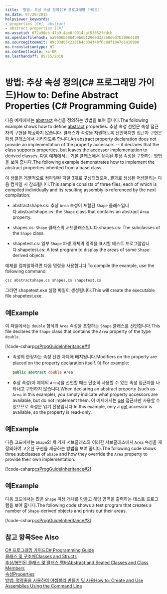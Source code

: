 ```yaml
---
title: '방법: 추상 속성 정의(C# 프로그래밍 가이드)'
ms.date: 07/20/2015
helpviewer_keywords:
- properties [C#], abstract
- abstract properties [C#]
ms.assetid: 672a90eb-47b9-4ae0-9914-af53852fddcb
ms.openlocfilehash: aa9006b6864b9b6b129eed323b0d6d7b29064189
ms.sourcegitcommit: 89c93d05c2281b4c834f48f6c8df1047e1410980
ms.translationtype: HT
ms.contentlocale: ko-KR
ms.lasthandoff: 05/15/2018
---
```

# <a name="how-to-define-abstract-properties-c-programming-guide"></a><span data-ttu-id="1fc9b-102">방법: 추상 속성 정의(C# 프로그래밍 가이드)</span><span class="sxs-lookup"><span data-stu-id="1fc9b-102">How to: Define Abstract Properties (C# Programming Guide)</span></span>
<span data-ttu-id="1fc9b-103">다음 예제에서는 [abstract](../../../csharp/language-reference/keywords/abstract.md) 속성을 정의하는 방법을 보여 줍니다.</span><span class="sxs-lookup"><span data-stu-id="1fc9b-103">The following example shows how to define [abstract](../../../csharp/language-reference/keywords/abstract.md) properties.</span></span> <span data-ttu-id="1fc9b-104">추상 속성 선언은 속성 접근자의 구현을 제공하지 않습니다. 클래스가 속성을 지원하도록 선언하지만 접근자 구현은 파생 클래스에서 처리되도록 합니다.</span><span class="sxs-lookup"><span data-stu-id="1fc9b-104">An abstract property declaration does not provide an implementation of the property accessors -- it declares that the class supports properties, but leaves the accessor implementation to derived classes.</span></span> <span data-ttu-id="1fc9b-105">다음 예제에서는 기본 클래스에서 상속된 추상 속성을 구현하는 방법을 보여 줍니다.</span><span class="sxs-lookup"><span data-stu-id="1fc9b-105">The following example demonstrates how to implement the abstract properties inherited from a base class.</span></span>  
  
 <span data-ttu-id="1fc9b-106">이 샘플은 개별적으로 컴파일된 파일 3개로 구성되었으며, 결과로 생성된 어셈블리는 다음 컴파일 시 참조됩니다.</span><span class="sxs-lookup"><span data-stu-id="1fc9b-106">This sample consists of three files, each of which is compiled individually and its resulting assembly is referenced by the next compilation:</span></span>  
  
-   <span data-ttu-id="1fc9b-107">abstractshape.cs: 추상 `Area` 속성이 포함된 `Shape` 클래스입니다.</span><span class="sxs-lookup"><span data-stu-id="1fc9b-107">abstractshape.cs: the `Shape` class that contains an abstract `Area` property.</span></span>  
  
-   <span data-ttu-id="1fc9b-108">shapes.cs: `Shape` 클래스의 서브클래스입니다.</span><span class="sxs-lookup"><span data-stu-id="1fc9b-108">shapes.cs: The subclasses of the `Shape` class.</span></span>  
  
-   <span data-ttu-id="1fc9b-109">shapetest.cs: 일부 `Shape` 파생 개체의 영역을 표시할 테스트 프로그램입니다.</span><span class="sxs-lookup"><span data-stu-id="1fc9b-109">shapetest.cs: A test program to display the areas of some `Shape`-derived objects.</span></span>  
  
 <span data-ttu-id="1fc9b-110">예제를 컴파일하려면 다음 명령을 사용합니다.</span><span class="sxs-lookup"><span data-stu-id="1fc9b-110">To compile the example, use the following command:</span></span>  
  
 `csc abstractshape.cs shapes.cs shapetest.cs`  
  
 <span data-ttu-id="1fc9b-111">그러면 shapetest.exe 실행 파일이 생성됩니다.</span><span class="sxs-lookup"><span data-stu-id="1fc9b-111">This will create the executable file shapetest.exe.</span></span>  
  
## <a name="example"></a><span data-ttu-id="1fc9b-112">예</span><span class="sxs-lookup"><span data-stu-id="1fc9b-112">Example</span></span>  
 <span data-ttu-id="1fc9b-113">이 파일에서는 `double` 형식의 `Area` 속성을 포함하는 `Shape` 클래스를 선언합니다.</span><span class="sxs-lookup"><span data-stu-id="1fc9b-113">This file declares the `Shape` class that contains the `Area` property of the type `double`.</span></span>  
  
 [!code-csharp[csProgGuideInheritance#1](../../../csharp/programming-guide/classes-and-structs/codesnippet/CSharp/how-to-define-abstract-properties_1.cs)]  
  
-   <span data-ttu-id="1fc9b-114">속성의 한정자는 속성 선언 자체에 배치됩니다.</span><span class="sxs-lookup"><span data-stu-id="1fc9b-114">Modifiers on the property are placed on the property declaration itself.</span></span> <span data-ttu-id="1fc9b-115">예:</span><span class="sxs-lookup"><span data-stu-id="1fc9b-115">For example:</span></span>  
  
    ```csharp  
    public abstract double Area  
    ```  
  
-   <span data-ttu-id="1fc9b-116">추상 속성(이 예제의 `Area`)을 선언할 때는 단순히 사용할 수 있는 속성 접근자를 나타내고 구현하지 않습니다.</span><span class="sxs-lookup"><span data-stu-id="1fc9b-116">When declaring an abstract property (such as `Area` in this example), you simply indicate what property accessors are available, but do not implement them.</span></span> <span data-ttu-id="1fc9b-117">이 예제에서는 [get](../../../csharp/language-reference/keywords/get.md) 접근자만 사용할 수 있으므로 속성은 읽기 전용입니다.</span><span class="sxs-lookup"><span data-stu-id="1fc9b-117">In this example, only a [get](../../../csharp/language-reference/keywords/get.md) accessor is available, so the property is read-only.</span></span>  
  
## <a name="example"></a><span data-ttu-id="1fc9b-118">예</span><span class="sxs-lookup"><span data-stu-id="1fc9b-118">Example</span></span>  
 <span data-ttu-id="1fc9b-119">다음 코드에서는 `Shape`의 세 가지 서브클래스와 이러한 서브클래스에서 `Area` 속성을 재정의하여 고유한 구현을 제공하는 방법을 보여 줍니다.</span><span class="sxs-lookup"><span data-stu-id="1fc9b-119">The following code shows three subclasses of `Shape` and how they override the `Area` property to provide their own implementation.</span></span>  
  
 [!code-csharp[csProgGuideInheritance#2](../../../csharp/programming-guide/classes-and-structs/codesnippet/CSharp/how-to-define-abstract-properties_2.cs)]  
  
## <a name="example"></a><span data-ttu-id="1fc9b-120">예</span><span class="sxs-lookup"><span data-stu-id="1fc9b-120">Example</span></span>  
 <span data-ttu-id="1fc9b-121">다음 코드에서는 많은 `Shape` 파생 개체를 만들고 해당 영역을 출력하는 테스트 프로그램을 보여 줍니다.</span><span class="sxs-lookup"><span data-stu-id="1fc9b-121">The following code shows a test program that creates a number of `Shape`-derived objects and prints out their areas.</span></span>  
  
 [!code-csharp[csProgGuideInheritance#3](../../../csharp/programming-guide/classes-and-structs/codesnippet/CSharp/how-to-define-abstract-properties_3.cs)]  
  
## <a name="see-also"></a><span data-ttu-id="1fc9b-122">참고 항목</span><span class="sxs-lookup"><span data-stu-id="1fc9b-122">See Also</span></span>  
 [<span data-ttu-id="1fc9b-123">C# 프로그래밍 가이드</span><span class="sxs-lookup"><span data-stu-id="1fc9b-123">C# Programming Guide</span></span>](../../../csharp/programming-guide/index.md)  
 [<span data-ttu-id="1fc9b-124">클래스 및 구조체</span><span class="sxs-lookup"><span data-stu-id="1fc9b-124">Classes and Structs</span></span>](../../../csharp/programming-guide/classes-and-structs/index.md)  
 [<span data-ttu-id="1fc9b-125">추상/봉인된 클래스 및 클래스 멤버</span><span class="sxs-lookup"><span data-stu-id="1fc9b-125">Abstract and Sealed Classes and Class Members</span></span>](../../../csharp/programming-guide/classes-and-structs/abstract-and-sealed-classes-and-class-members.md)  
 [<span data-ttu-id="1fc9b-126">속성</span><span class="sxs-lookup"><span data-stu-id="1fc9b-126">Properties</span></span>](../../../csharp/programming-guide/classes-and-structs/properties.md)  
 [<span data-ttu-id="1fc9b-127">방법: 명령줄을 사용하여 어셈블리 만들기 및 사용</span><span class="sxs-lookup"><span data-stu-id="1fc9b-127">How to: Create and Use Assemblies Using the Command Line</span></span>](http://msdn.microsoft.com/library/70f65026-3687-4e9c-ab79-c18b97dd8be4)

